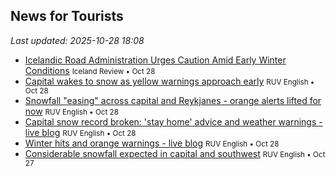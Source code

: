 ## News for Tourists

*Last updated: 2025-10-28 18:08*

- <a href="https://www.icelandreview.com/news/icelandic-road-administration-urges-caution-amid-early-winter-conditions/" target="_blank">Icelandic Road Administration Urges Caution Amid Early Winter Conditions</a> <small>Iceland Review • Oct 28</small>
- <a href="https://www.ruv.is/english/2025-10-28-capital-wakes-to-snow-as-yellow-warnings-approach-early-457302/" target="_blank">Capital wakes to snow as yellow warnings approach early</a> <small>RUV English • Oct 28</small>
- <a href="https://www.ruv.is/english/2025-10-28-snowfall-easing-across-capital-and-reykjanes-orange-alerts-lifted-for-now-457482/" target="_blank">Snowfall &quot;easing&quot; across capital and Reykjanes - orange alerts lifted for now</a> <small>RUV English • Oct 28</small>
- <a href="https://www.ruv.is/english/2025-10-28-capital-snow-record-broken-stay-home-advice-and-weather-warnings-live-blog-457337/" target="_blank">Capital snow record broken: &#x27;stay home&#x27; advice and weather warnings - live blog</a> <small>RUV English • Oct 28</small>
- <a href="https://www.ruv.is/english/2025-10-28-winter-hits-and-orange-warnings-live-blog-457337/" target="_blank">Winter hits and orange warnings - live blog</a> <small>RUV English • Oct 28</small>
- <a href="https://nyr.ruv.is/english/2025-10-27-considerable-snowfall-expected-in-capital-and-southwest-457234/" target="_blank">Considerable snowfall expected in capital and southwest</a> <small>RUV English • Oct 27</small>
